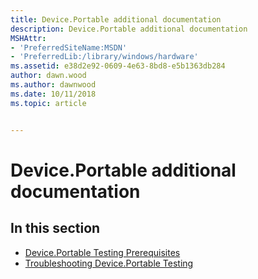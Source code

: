 ```yaml
---
title: Device.Portable additional documentation
description: Device.Portable additional documentation
MSHAttr:
- 'PreferredSiteName:MSDN'
- 'PreferredLib:/library/windows/hardware'
ms.assetid: e38d2e92-0609-4e63-8bd8-e5b1363db284
author: dawn.wood
ms.author: dawnwood
ms.date: 10/11/2018
ms.topic: article


---
```


# Device.Portable additional documentation


## <span id="in_this_section"></span>In this section


-   [Device.Portable Testing Prerequisites](deviceportable-testing-prerequisites.md)
-   [Troubleshooting Device.Portable Testing](troubleshooting-deviceportable-testing.md)

 

 






